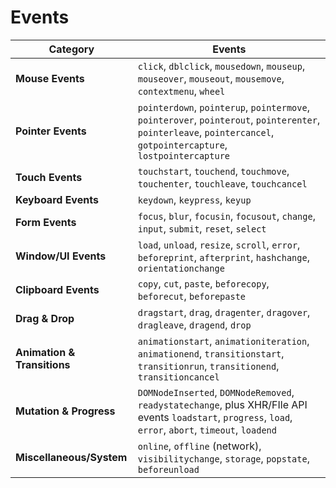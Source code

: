 
# Events

| Category                    | Events                                                                                                                                                                                     |
| --------------------------- | ------------------------------------------------------------------------------------------------------------------------------------------------------------------------------------------ |
| **Mouse Events**            | `click`, `dblclick`, `mousedown`, `mouseup`, `mouseover`, `mouseout`, `mousemove`, `contextmenu`, `wheel`                                                                  
| **Pointer Events**          | `pointerdown`, `pointerup`, `pointermove`, `pointerover`, `pointerout`, `pointerenter`, `pointerleave`, `pointercancel`, `gotpointercapture`, `lostpointercapture` 
| **Touch Events**            | `touchstart`, `touchend`, `touchmove`, `touchenter`, `touchleave`, `touchcancel`                                                                                          
| **Keyboard Events**         | `keydown`, `keypress`, `keyup`                                                                                                                     
| **Form Events**             | `focus`, `blur`, `focusin`, `focusout`, `change`, `input`, `submit`, `reset`, `select`                                                                   
| **Window/UI Events**        | `load`, `unload`, `resize`, `scroll`, `error`, `beforeprint`, `afterprint`, `hashchange`, `orientationchange`                    
| **Clipboard Events**        | `copy`, `cut`, `paste`, `beforecopy`, `beforecut`, `beforepaste`                                                                                                           
| **Drag & Drop**             | `dragstart`, `drag`, `dragenter`, `dragover`, `dragleave`, `dragend`, `drop`                                                                                          
| **Animation & Transitions** | `animationstart`, `animationiteration`, `animationend`, `transitionstart`, `transitionrun`, `transitionend`, `transitioncancel`                        
| **Mutation & Progress**     | `DOMNodeInserted`, `DOMNodeRemoved`, `readystatechange`, plus XHR/FIle API events `loadstart`, `progress`, `load`, `error`, `abort`, `timeout`, `loadend` 
| **Miscellaneous/System**    | `online`, `offline` (network), `visibilitychange`, `storage`, `popstate`, `beforeunload`                                               

